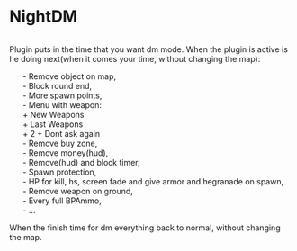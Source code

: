 # NightDM
<img src="http://i.imgur.com/Mmu6bPK.jpg" alt="">
<p>Plugin puts in the time that you want dm mode.
 When the plugin is active is he doing next(when it comes your time, without changing the map):</p>
<ul type="none" align="left">
<li>- Remove object on map,</li>
<li>- Block round end,</li>
<li>- More spawn points,</li>
<li>- Menu with weapon:</li>
<li>+ New Weapons</li>
<li>+ Last Weapons</li>
<li>+ 2 + Dont ask again</li>
<li>- Remove buy zone,</li>
<li>- Remove money(hud),</li>
<li>- Remove(hud) and block timer,</li>
<li>- Spawn protection,</li>
<li>- HP for kill, hs, screen fade and give armor and hegranade on spawn,</li>
<li>- Remove weapon on ground,</li>
<li>- Every full BPAmmo,</li>
<li>- ...</ul>
<p>When the finish time for dm everything back to normal, without changing the map.</p><br>
